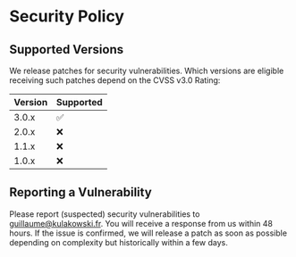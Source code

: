 # Security Policy

## Supported Versions

We release patches for security vulnerabilities. Which versions are eligible receiving such patches depend on the CVSS v3.0 Rating:

| Version | Supported          |
| ------- | ------------------ |
| 3.0.x   | :white_check_mark: |
| 2.0.x   | :x:                |
| 1.1.x   | :x:                |
| 1.0.x   | :x:                |

## Reporting a Vulnerability

Please report (suspected) security vulnerabilities to guillaume@kulakowski.fr. You will receive a response from us within 48 hours. If the issue is confirmed, we will release a patch as soon as possible depending on complexity but historically within a few days.
